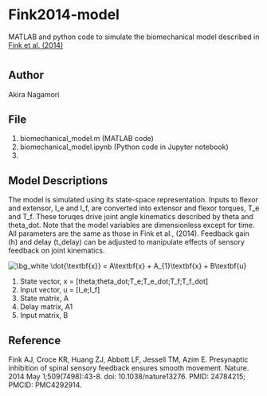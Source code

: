 # Fink2014-model
MATLAB and python code to simulate the biomechanical model described in [Fink et al. (2014)](https://www.nature.com/articles/nature13276)
#
## Author
Akira Nagamori
## File
1. biomechanical_model.m (MATLAB code)
2. biomechanical_model.ipynb (Python code in Jupyter notebook)
3. 
## Model Descriptions
The model is simulated using its state-space representation. Inputs to flexor and extensor, I_e and I_f, are converted into extensor and flexor torques, T_e and T_f. These toruqes drive joint angle kinematics described by theta and theta_dot. Note that the model variables are dimensionless except for time. All parameters are the same as those in Fink et al., (2014). Feedback gain (h) and delay (t_delay) can be adjusted to manipulate effects of sensory feedback on joint kinematics.  

<img src="https://latex.codecogs.com/svg.image?\bg_white&space;\dot{\textbf{x}}&space;=&space;A\textbf{x}&space;&plus;&space;A_{1}\textbf{x}&space;&plus;&space;B\textbf{u}" title="\bg_white \dot{\textbf{x}} = A\textbf{x} + A_{1}\textbf{x} + B\textbf{u}" />

1. State vector, x = [theta;theta_dot;T_e;T_e_dot;T_f;T_f_dot]
2. Input vector, u = [I_e;I_f]
3. State matrix, A
4. Delay matrix, A1
5. Input matrix, B
 
## Reference
Fink AJ, Croce KR, Huang ZJ, Abbott LF, Jessell TM, Azim E. Presynaptic inhibition of spinal sensory feedback ensures smooth movement. Nature. 2014 May 1;509(7498):43-8. doi: 10.1038/nature13276. PMID: 24784215; PMCID: PMC4292914.
